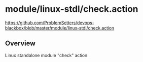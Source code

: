 # module/linux-stdl/check.action

https://github.com/ProblemSetters/devops-blackbox/blob/master/module/linux-stdl/check.action

## Overview

Linux standalone module "check" action


